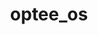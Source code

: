 ---
parent_project: optee
permalink: /engineering/projects/optee/optee_os/
project_link_name: optee_os
project_stats: 'true'
project_url: https://github.com/OP-TEE/optee_os
title: optee_os
---